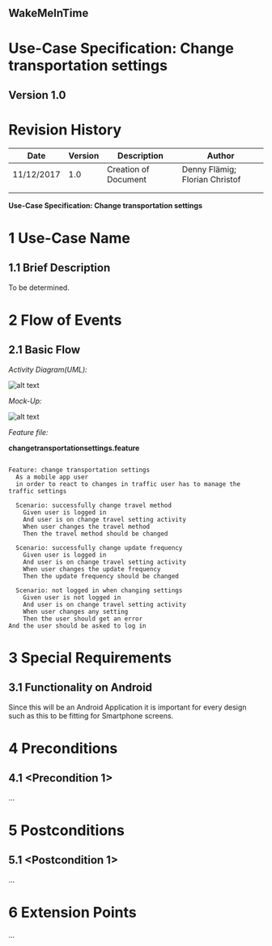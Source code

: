 **WakeMeInTime**
----------------

**Use-Case Specification: Change transportation settings**
============================================================

**Version 1.0**
---------------

Revision History
================

| **Date**   | **Version** | **Description**      | **Author**                     |
|------------|-------------|----------------------|--------------------------------|
| 11/12/2017 | 1.0         | Creation of Document | Denny Flämig; Florian Christof |
|            |             |                      |                                |
|            |             |                      |                                |

**Use-Case Specification: Change transportation settings**

1 Use-Case Name
===============

1.1 Brief Description
---------------------

To be determined.

2 Flow of Events
================

2.1 Basic Flow
--------------

*Activity Diagram(UML):*

![alt text](https://github.com/flowriance/DFFC/blob/master/doc/Specifications/UC_ChangeTransportationSettings.png "Use Case Diagram: Change transportation settings")

*Mock-Up:*

![alt text][logo]

[logo]: https://github.com/flowriance/DFFC/blob/master/doc/Mockup_ChangeTransportationSettings.png "Mockup: Change transportation settings"

*Feature file:*

**changetransportationsettings.feature**

```gherkin

Feature: change transportation settings
  As a mobile app user
  in order to react to changes in traffic user has to manage the traffic settings

  Scenario: successfully change travel method
    Given user is logged in
    And user is on change travel setting activity
    When user changes the travel method
    Then the travel method should be changed

  Scenario: successfully change update frequency
    Given user is logged in
    And user is on change travel setting activity
    When user changes the update frequency
    Then the update frequency should be changed

  Scenario: not logged in when changing settings
    Given user is not logged in
    And user is on change travel setting activity
    When user changes any setting
    Then the user should get an error
And the user should be asked to log in

```

3 Special Requirements
======================

3.1 Functionality on Android
----------------------------

Since this will be an Android Application it is important for
every design such as this to be fitting for Smartphone screens.

4 Preconditions
===============

4.1 \<Precondition 1\>
----------------------

…

5 Postconditions
================

5.1 \<Postcondition 1\>
------------------------

…

6 Extension Points
===================

...
